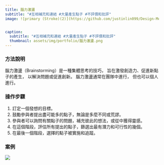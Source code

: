 ```yaml
---
title: 腦力激盪
subtitle: "#互相補充和連結 #大量產生點子 #不評價和批評"
image: ![primary (Stroke)(2)](https://github.com/justinlin099/Design-Method-Website/assets/61717681/0a88e9a2-8677-40cd-a6a0-d01d4b8da9ad)


caption:
  subtitle: "#互相補充和連結 #大量產生點子 #不評價和批評"
  thumbnail: assets/img/portfolio/腦力激盪.png
---
```

### 方法說明
腦力激盪（Brainstorming）是一種集體思考的技巧，
旨在激發創造力、促進新點子的產生，
以解決問題或促進創新。
腦力激盪通常在團隊中進行，
但也可以個人進行。

### 操作步驟
1. 訂定一個發想的目標。
2. 鼓勵參與者提出盡可能多的點子，無論是多麼不同或荒謬。
3. 參與者可以詢問有關點子的問題，補充彼此的想法，或從中獲得靈感。
4. 在這個階段，評估所有提出的點子，篩選出最有潛力和可行性的幾個。
5. 在最後一個階段，選擇的點子被實施和追蹤。

### 案例
<a href="https://github.com/justinlin099/Design-Method-Website/assets/61717681/7ebc2830-9796-4bc3-bdda-6b811af50194"><img src="https://github.com/justinlin099/Design-Method-Website/assets/61717681/7ebc2830-9796-4bc3-bdda-6b811af50194"  style="max-width:100%; height:auto;"></a>

